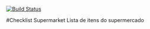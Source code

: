 [![Build Status](https://travis-ci.org/andresotero9/checklistsmk.svg?branch=master)](https://travis-ci.org/andresotero9/checklistsmk)

#Checklist Supermarket
Lista de itens do supermercado